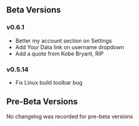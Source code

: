 ## Beta Versions

### v0.6.1
- Better my account section on Settings
- Add Your Data link on username dropdown
- Add a quote from Kobe Bryant, RIP

### v0.5.14
- Fix Linux build toolbar bug

## Pre-Beta Versions

No changelog was recorded for pre-beta versions
